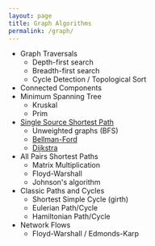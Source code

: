 ```yaml
---
layout: page
title: Graph Algorithms
permalink: /graph/
---
```


* Graph Traversals
  * Depth-first search
  * Breadth-first search
  * Cycle Detection / Topological Sort
* Connected Components
* Minimum Spanning Tree
  * Kruskal
  * Prim
* <a href="/sssp/"> Single Source Shortest Path </a>
  * Unweighted graphs (BFS)
  * <a href="/bellman_ford/"> Bellman-Ford </a>
  * <a href="/dijkstra/"> Dijkstra </a>
* All Pairs Shortest Paths
  * Matrix Multiplication
  * Floyd-Warshall
  * Johnson's algorithm
* Classic Paths and Cycles
  * Shortest Simple Cycle (girth)
  * Eulerian Path/Cycle
  * Hamiltonian Path/Cycle
* Network Flows
  * Floyd-Warshall / Edmonds-Karp